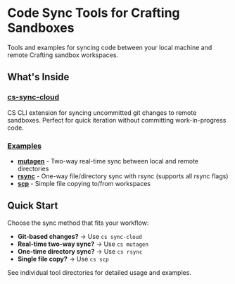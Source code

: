 # Code Sync Tools for Crafting Sandboxes

Tools and examples for syncing code between your local machine and remote Crafting sandbox workspaces.

## What's Inside

### [cs-sync-cloud](./cs-sync-cloud/)
CS CLI extension for syncing uncommitted git changes to remote sandboxes. Perfect for quick iteration without committing work-in-progress code.

### [Examples](./examples/)

- **[mutagen](./examples/mutagen/)** - Two-way real-time sync between local and remote directories
- **[rsync](./examples/rsync/)** - One-way file/directory sync with rsync (supports all rsync flags)
- **[scp](./examples/scp/)** - Simple file copying to/from workspaces

## Quick Start

Choose the sync method that fits your workflow:

- **Git-based changes?** → Use `cs sync-cloud`
- **Real-time two-way sync?** → Use `cs mutagen`
- **One-time directory sync?** → Use `cs rsync`
- **Single file copy?** → Use `cs scp`

See individual tool directories for detailed usage and examples.

